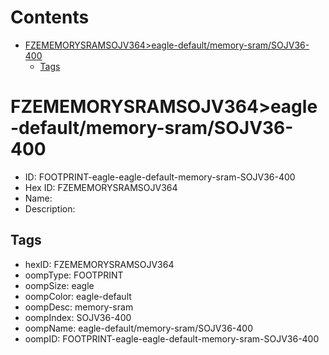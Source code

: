 



Contents
========

* [FZEMEMORYSRAMSOJV364>eagle-default/memory-sram/SOJV36-400](#fzememorysramsojv364eagle-defaultmemory-sramsojv36-400)
	* [Tags](#tags)

# FZEMEMORYSRAMSOJV364>eagle-default/memory-sram/SOJV36-400

- ID: FOOTPRINT-eagle-eagle-default-memory-sram-SOJV36-400
- Hex ID: FZEMEMORYSRAMSOJV364
- Name: 
- Description: 

## Tags

- hexID: FZEMEMORYSRAMSOJV364
- oompType: FOOTPRINT
- oompSize: eagle
- oompColor: eagle-default
- oompDesc: memory-sram
- oompIndex: SOJV36-400
- oompName: eagle-default/memory-sram/SOJV36-400
- oompID: FOOTPRINT-eagle-eagle-default-memory-sram-SOJV36-400
